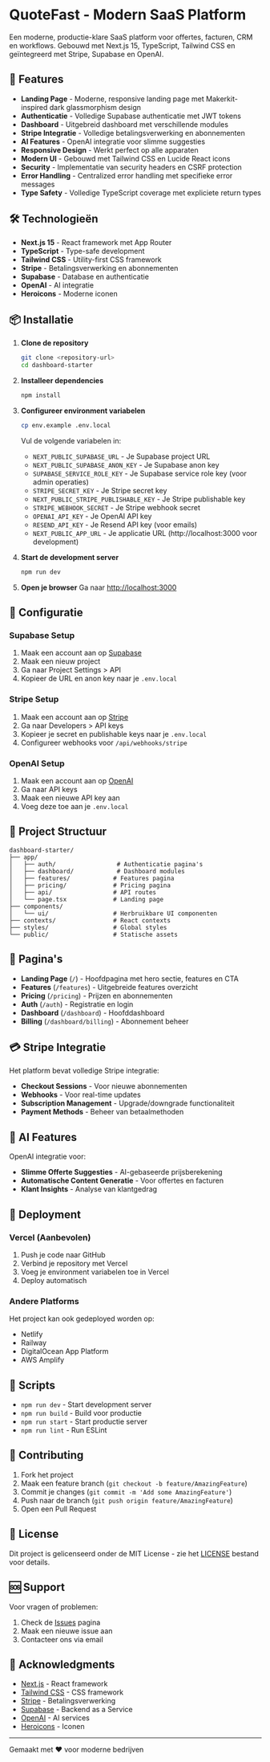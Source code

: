# QuoteFast - Modern SaaS Platform

Een moderne, productie-klare SaaS platform voor offertes, facturen, CRM en workflows. Gebouwd met Next.js 15, TypeScript, Tailwind CSS en geïntegreerd met Stripe, Supabase en OpenAI.

## 🚀 Features

- **Landing Page** - Moderne, responsive landing page met Makerkit-inspired dark glassmorphism design
- **Authenticatie** - Volledige Supabase authenticatie met JWT tokens
- **Dashboard** - Uitgebreid dashboard met verschillende modules
- **Stripe Integratie** - Volledige betalingsverwerking en abonnementen
- **AI Features** - OpenAI integratie voor slimme suggesties
- **Responsive Design** - Werkt perfect op alle apparaten
- **Modern UI** - Gebouwd met Tailwind CSS en Lucide React icons
- **Security** - Implementatie van security headers en CSRF protection
- **Error Handling** - Centralized error handling met specifieke error messages
- **Type Safety** - Volledige TypeScript coverage met expliciete return types

## 🛠️ Technologieën

- **Next.js 15** - React framework met App Router
- **TypeScript** - Type-safe development
- **Tailwind CSS** - Utility-first CSS framework
- **Stripe** - Betalingsverwerking en abonnementen
- **Supabase** - Database en authenticatie
- **OpenAI** - AI integratie
- **Heroicons** - Moderne iconen

## 📦 Installatie

1. **Clone de repository**
   ```bash
   git clone <repository-url>
   cd dashboard-starter
   ```

2. **Installeer dependencies**
   ```bash
   npm install
   ```

3. **Configureer environment variabelen**
   ```bash
   cp env.example .env.local
   ```
   
   Vul de volgende variabelen in:
   - `NEXT_PUBLIC_SUPABASE_URL` - Je Supabase project URL
   - `NEXT_PUBLIC_SUPABASE_ANON_KEY` - Je Supabase anon key
   - `SUPABASE_SERVICE_ROLE_KEY` - Je Supabase service role key (voor admin operaties)
   - `STRIPE_SECRET_KEY` - Je Stripe secret key
   - `NEXT_PUBLIC_STRIPE_PUBLISHABLE_KEY` - Je Stripe publishable key
   - `STRIPE_WEBHOOK_SECRET` - Je Stripe webhook secret
   - `OPENAI_API_KEY` - Je OpenAI API key
   - `RESEND_API_KEY` - Je Resend API key (voor emails)
   - `NEXT_PUBLIC_APP_URL` - Je applicatie URL (http://localhost:3000 voor development)

4. **Start de development server**
   ```bash
   npm run dev
   ```

5. **Open je browser**
   Ga naar [http://localhost:3000](http://localhost:3000)

## 🔧 Configuratie

### Supabase Setup

1. Maak een account aan op [Supabase](https://supabase.com/)
2. Maak een nieuw project
3. Ga naar Project Settings > API
4. Kopieer de URL en anon key naar je `.env.local`

### Stripe Setup

1. Maak een account aan op [Stripe](https://stripe.com/)
2. Ga naar Developers > API keys
3. Kopieer je secret en publishable keys naar je `.env.local`
4. Configureer webhooks voor `/api/webhooks/stripe`

### OpenAI Setup

1. Maak een account aan op [OpenAI](https://openai.com/)
2. Ga naar API keys
3. Maak een nieuwe API key aan
4. Voeg deze toe aan je `.env.local`

## 📁 Project Structuur

```
dashboard-starter/
├── app/
│   ├── auth/                 # Authenticatie pagina's
│   ├── dashboard/            # Dashboard modules
│   ├── features/            # Features pagina
│   ├── pricing/             # Pricing pagina
│   ├── api/                 # API routes
│   └── page.tsx             # Landing page
├── components/
│   └── ui/                  # Herbruikbare UI componenten
├── contexts/                # React contexts
├── styles/                  # Global styles
└── public/                  # Statische assets
```

## 🎨 Pagina's

- **Landing Page** (`/`) - Hoofdpagina met hero sectie, features en CTA
- **Features** (`/features`) - Uitgebreide features overzicht
- **Pricing** (`/pricing`) - Prijzen en abonnementen
- **Auth** (`/auth`) - Registratie en login
- **Dashboard** (`/dashboard`) - Hoofddashboard
- **Billing** (`/dashboard/billing`) - Abonnement beheer

## 💳 Stripe Integratie

Het platform bevat volledige Stripe integratie:

- **Checkout Sessions** - Voor nieuwe abonnementen
- **Webhooks** - Voor real-time updates
- **Subscription Management** - Upgrade/downgrade functionaliteit
- **Payment Methods** - Beheer van betaalmethoden

## 🤖 AI Features

OpenAI integratie voor:

- **Slimme Offerte Suggesties** - AI-gebaseerde prijsberekening
- **Automatische Content Generatie** - Voor offertes en facturen
- **Klant Insights** - Analyse van klantgedrag

## 🚀 Deployment

### Vercel (Aanbevolen)

1. Push je code naar GitHub
2. Verbind je repository met Vercel
3. Voeg je environment variabelen toe in Vercel
4. Deploy automatisch

### Andere Platforms

Het project kan ook gedeployed worden op:
- Netlify
- Railway
- DigitalOcean App Platform
- AWS Amplify

## 📝 Scripts

- `npm run dev` - Start development server
- `npm run build` - Build voor productie
- `npm run start` - Start productie server
- `npm run lint` - Run ESLint

## 🤝 Contributing

1. Fork het project
2. Maak een feature branch (`git checkout -b feature/AmazingFeature`)
3. Commit je changes (`git commit -m 'Add some AmazingFeature'`)
4. Push naar de branch (`git push origin feature/AmazingFeature`)
5. Open een Pull Request

## 📄 License

Dit project is gelicenseerd onder de MIT License - zie het [LICENSE](LICENSE) bestand voor details.

## 🆘 Support

Voor vragen of problemen:

1. Check de [Issues](https://github.com/your-repo/issues) pagina
2. Maak een nieuwe issue aan
3. Contacteer ons via email

## 🙏 Acknowledgments

- [Next.js](https://nextjs.org/) - React framework
- [Tailwind CSS](https://tailwindcss.com/) - CSS framework
- [Stripe](https://stripe.com/) - Betalingsverwerking
- [Supabase](https://supabase.com/) - Backend as a Service
- [OpenAI](https://openai.com/) - AI services
- [Heroicons](https://heroicons.com/) - Iconen

---

Gemaakt met ❤️ voor moderne bedrijven